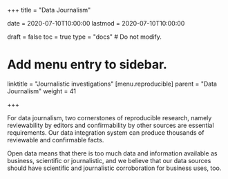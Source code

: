 +++
title = "Data Journalism"

date = 2020-07-10T10:00:00
lastmod = 2020-07-10T10:00:00

draft = false
toc = true
type = "docs"  # Do not modify.

# Add menu entry to sidebar.
linktitle = "Journalistic investigations"
[menu.reproducible]
  parent = "Data Journalism"
  weight = 41

+++

For data journalism, two cornerstones of reproducible research, namely reviewability by editors and confirmability by other sources are essential requirements.  Our data integration system can produce thousands of reviewable and confirmable facts. 

Open data means that there is too much data and information available as business, scientific or journalistic, and we believe that our data sources should have scientific and journalistic corroboration for business uses, too.